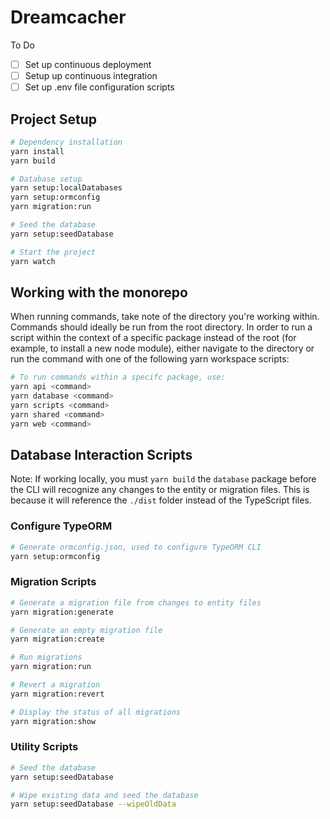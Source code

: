 # Dreamcacher

To Do

- [ ] Set up continuous deployment
- [ ] Setup up continuous integration
- [ ] Set up .env file configuration scripts

## Project Setup

```bash
# Dependency installation
yarn install
yarn build

# Database setup
yarn setup:localDatabases
yarn setup:ormconfig
yarn migration:run

# Seed the database
yarn setup:seedDatabase

# Start the project
yarn watch
```

## Working with the monorepo

When running commands, take note of the directory you're working within. Commands should ideally be run from the root directory. In order to run a script within the context of a specific package instead of the root (for example, to install a new node module), either navigate to the directory or run the command with one of the following yarn workspace scripts:

```bash
# To run commands within a specifc package, use:
yarn api <command>
yarn database <command>
yarn scripts <command>
yarn shared <command>
yarn web <command>
```

## Database Interaction Scripts

Note: If working locally, you must `yarn build` the `database` package before the CLI will recognize any changes to the entity or migration files. This is because it will reference the `./dist` folder instead of the TypeScript files.

### Configure TypeORM

```bash
# Generate ormconfig.json, used to configure TypeORM CLI
yarn setup:ormconfig
```

### Migration Scripts

```bash
# Generate a migration file from changes to entity files
yarn migration:generate

# Generate an empty migration file
yarn migration:create

# Run migrations
yarn migration:run

# Revert a migration
yarn migration:revert

# Display the status of all migrations
yarn migration:show
```

### Utility Scripts

```bash
# Seed the database
yarn setup:seedDatabase

# Wipe existing data and seed the database
yarn setup:seedDatabase --wipeOldData
```
